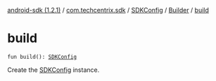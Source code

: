 [android-sdk (1.2.1)](../../../index.md) / [com.techcentrix.sdk](../../index.md) / [SDKConfig](../index.md) / [Builder](index.md) / [build](./build.md)

# build

`fun build(): `[`SDKConfig`](../index.md)

Create the [SDKConfig](../index.md) instance.

